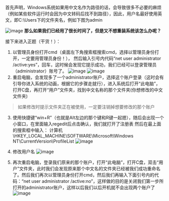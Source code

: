 首先声明，Windows系统如果用中文名作为路径的话，会导致很多不必要的麻烦（例如某些软件运行时会因为中文转码后找不到路径），因此，用户名最好使用英文，即C:\Users下的文件夹名，例如下图为admin

![image](https://github.com/xieyongyong/xieyongyong.github.io/assets/55351400/2a84ba03-52e2-4e53-bb02-19bdafe6f450)
**那么如果我们已经用了很长时间了，但是又不想重装系统该怎么办呢？**

接下来进入正题（干货！）：

1. 以管理员身份打开cmd（桌面左下角搜索框搜索cmd，选择以管理员身份打开，一定要用管理员身份！）， 然后输入引号内代码“net user administrator /active:yes”，回车，这时候会发现它提示成功，我们已经可以登录管理员（administrator）账号了。
![image](https://github.com/xieyongyong/xieyongyong.github.io/assets/55351400/fc9ddc93-a053-46ae-aeb3-4df31ea9b03b)
![image](https://github.com/xieyongyong/xieyongyong.github.io/assets/55351400/3dd238d3-9b39-4626-b637-a8ba353dd2c0)
 2. 重启电脑，会发现多了一个administrator账户，选择这个账户登录（这时会有引导你进入系统的动画，根据它的步骤走就行），进入系统后打开“此电脑”，打开C盘，再打开“用户”文件夹，找到中文名称的那个文件夹(你想修改的中文文件夹) 

> 如果修改时提示文件夹正在被使用，一定要注销掉想要修改的那个账户

 3. 使用快捷键“win+R”（也就是Alt左边的那个键和R键一起摁），随后会出现一个小窗口，在里面输入regedit后点击确认，我们就打开了注册表
 然后在最上面的搜索框中输入：
 计算机\HKEY_LOCAL_MACHINE\SOFTWARE\Microsoft\Windows NT\CurrentVersion\ProfileList
![image](https://github.com/xieyongyong/xieyongyong.github.io/assets/55351400/60689f03-e7fd-4fc1-9e7e-6347ce65dde8)

 4.  修改用户名
![image](https://github.com/xieyongyong/xieyongyong.github.io/assets/55351400/81c50c44-81bb-40ba-80a6-06d974e06206)
5. 再次重启电脑，登录我们原来的那个账户，打开“此电脑”，打开C盘，双击“用户”文件夹，此时我们会发现原来那个中文名的文件夹已经被我们成功重命名了。然后我们再次以管理员身份打开cmd，然后我们再输入下面引号内的代码：“net user administrator /active:no”，这样做的目的是关闭我们第一步所打开的administrator账户，这样以后我们以后开机就不会出现两个账户了
![image](https://github.com/xieyongyong/xieyongyong.github.io/assets/55351400/0595264f-8a29-4f3a-bd39-73c90ac391c8)



